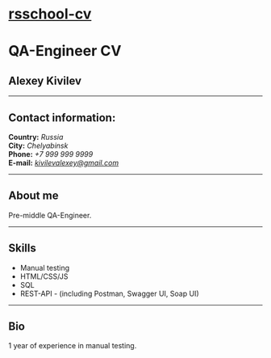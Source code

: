 # [rsschool-cv](https://github.com/alexeykivilev/rsschool-cv/cv) 
# QA-Engineer CV 
## Alexey Kivilev 
*** 
## Contact information: 
**Country:** *Russia* <br>
**City:** *Chelyabinsk* <br>
**Phone:** *+7 999 999 9999* <br>
**E-mail:** *kivilevalexey@gmail.com* <br>
*** 
## About me
Pre-middle QA-Engineer.
***
## Skills
* Manual testing
* HTML/CSS/JS
* SQL
* REST-API - (including Postman, Swagger UI, Soap UI)
***
## Bio
1 year of experience in manual testing.

